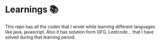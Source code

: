 # Learnings 📚
This repo has all the codes that I wrote while learning different languages like java, javascript.
Also it has solution form GFG, Leetcode... that I have solved during that learning period.
